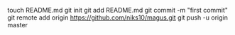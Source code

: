 touch README.md
git init
git add README.md
git commit -m "first commit"
git remote add origin https://github.com/niks10/magus.git
git push -u origin master
